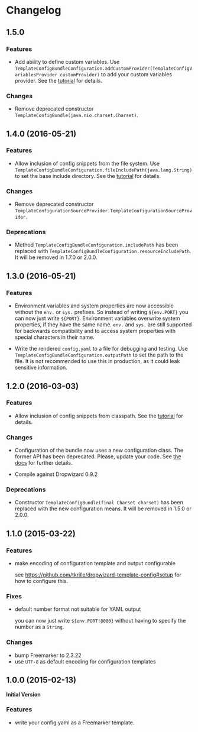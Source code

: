 # Changelog

## 1.5.0

### Features

- Add ability to define custom variables. Use
  `TemplateConfigBundleConfiguration.addCustomProvider(TemplateConfigVariablesProvider customProvider)`
  to add your custom variables provider. See the [tutorial](README.md#tutorial) for details.

### Changes

- Remove deprecated constructor `TemplateConfigBundle(java.nio.charset.Charset)`.

## 1.4.0 (2016-05-21)

### Features

- Allow inclusion of config snippets from the file system. Use
  `TemplateConfigBundleConfiguration.fileIncludePath(java.lang.String)` to set the base include
  directory. See the [tutorial](README.md#tutorial) for details.

### Changes

- Remove deprecated constructor `TemplateConfigurationSourceProvider.TemplateConfigurationSourceProvider`.

### Deprecations

- Method `TemplateConfigBundleConfiguration.includePath` has been replaced with
  `TemplateConfigBundleConfiguration.resourceIncludePath`. It will be removed
  in 1.7.0 or 2.0.0.

## 1.3.0 (2016-05-21)

### Features

- Environment variables and system properties are now accessible without the `env.` or `sys.` prefixes.
  So instead of writing `${env.PORT}` you can now just write `${PORT}`.
  Environment variables overwrite system properties, if they have the same name.
  `env.` and `sys.` are still supported for backwards compatibility and to access system properties
  with special characters in their name.

- Write the rendered `config.yaml` to a file for debugging and testing.
  Use `TemplateConfigBundleConfiguration.outputPath` to set the path to the file.
  It is not recommended to use this in production, as it could leak sensitive information.

## 1.2.0 (2016-03-03)

### Features

- Allow inclusion of config snippets from classpath. See the
  [tutorial](README.md#tutorial) for details.

### Changes

- Configuration of the bundle now uses a new configuration class. The
  former API has been deprecated. Please, update your code. See
  [the docs](https://github.com/tkrille/dropwizard-template-config#setup)
  for further details.

- Compile against Dropwizard 0.9.2

### Deprecations

- Constructor `TemplateConfigBundle(final Charset charset)` has been
  replaced with the new configuration means. It will be removed in
  1.5.0 or 2.0.0.

## 1.1.0 (2015-03-22)

### Features

- make encoding of configuration template and output configurable

    see https://github.com/tkrille/dropwizard-template-config#setup for how to
    configure this.

### Fixes

- default number format not suitable for YAML output

    you can now just write `${env.PORT!8080}` without having to specify the
    number as a `String`.

### Changes

- bump Freemarker to 2.3.22
- use `UTF-8` as default encoding for configuration templates

## 1.0.0 (2015-02-13)

**Initial Version**

### Features

- write your config.yaml as a Freemarker template.
